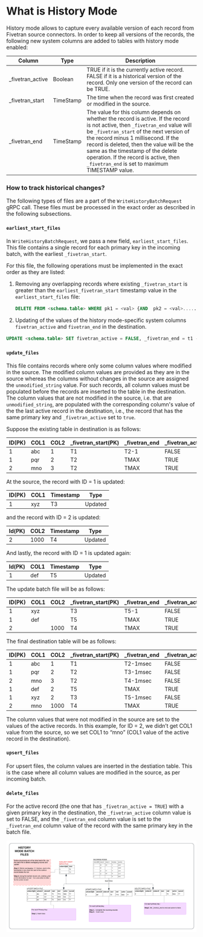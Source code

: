 # What is History Mode

History mode allows to capture every available version of each record from Fivetran source connectors.
In order to keep all versions of the records, the following new system columns are added to tables with history mode enabled:


Column | Type | Description
--- | --- | ---
_fivetran_active | Boolean | TRUE if it is the currently active record. FALSE if it is a historical version of the record. Only one version of the record can be TRUE.
_fivetran_start | TimeStamp | The time when the record was first created or modified in the source.
_fivetran_end | TimeStamp | The value for this column depends on whether the record is active. If the record is not active, then `_fivetran_end` value will be `_fivetran_start` of the next version of the record minus 1 millisecond. If the record is deleted, then the value will be the same as the timestamp of the delete operation. If the record is active, then `_fivetran_end` is set to maximum TIMESTAMP value.


### How to track historical changes?  

The following types of files are a part of the `WriteHistoryBatchRequest` gRPC call. These files must be processed in the exact order as described in the following subsections.  

#### `earliest_start_files`

In `WriteHistoryBatchRequest`, we pass a new field, `earliest_start_files`. This file contains a single record for each primary key in the incoming batch, with the earliest `_fivetran_start`.

For this file, the following operations must be implemented in the exact order as they are listed:
1. Removing any overlapping records where existing `_fivetran_start` is greater than the `earliest_fivetran_start` timestamp value in the `earliest_start_files` file:
  
   ```sql
   DELETE FROM <schema.table> WHERE pk1 = <val> {AND  pk2 = <val>.....} AND _fivetran_start >= val(_earliest_fivetran_start);
   ```

3. Updating of the values of the history mode-specific system columns `fivetran_active` and `fivetran_end` in the destination. 
    
  ```sql
  UPDATE <schema.table> SET fivetran_active = FALSE, _fivetran_end = t1 - 1 WHERE _fivetran_active = TRUE AND pk1 = <val> {AND  pk2 = <val>.....}`
  ```

#### `update_files`

This file contains records where only some column values where modified in the source. The modified column values are provided as they are in the source whereas the columns without changes in the source are assigned the `unmodified_string` value. For such records, all column values must be populated before the records are inserted to the table in the destination. The column values that are not modified in the source, i.e. that are `unmodified_string`, are populated with the corresponding column's value of the the last active record in the destination, i.e., the record that has the same primary key and `_fivetran_active` set to `true`.

Suppose the existing table in destination is as follows:

ID(PK) | COL1 | COL2 | _fivetran_start(PK) | _fivetran_end | _fivetran_active | _fivetran_synced
--- | --- | --- | --- | --- | --- | --- 
1  | abc  | 1  | T1  | T2-1  | FALSE  | T100
1 | pqr | 2 | T2 | TMAX | TRUE | T101
2 | mno | 3 | T2 | TMAX | TRUE | T103


At the source, the record with ID = 1 is updated:

ID(PK) | COL1 | Timestamp  | Type
--- | --- | --- | ---
1 | xyz | T3 | Updated



and the record with ID = 2 is updated:

Id(PK) |  COL2  | Timestamp  | Type
--- | --- | --- | ---
2 | 1000 | T4 | Updated

And lastly, the record with ID = 1 is updated again:

Id(PK) |  COL1  | Timestamp  | Type
--- | --- | --- | ---
1  | def  | T5  | Updated

The update batch file will be as follows:


ID(PK) | COL1  | COL2 | _fivetran_start(PK) | _fivetran_end | _fivetran_active | _fivetran_synced
--- | --- | --- | --- | --- | --- | --- 
1  | xyz | | T3| T5-1 | FALSE | T107
1 | def | | T5 | TMAX | TRUE | T109
2 | | 1000 | T4 | TMAX | TRUE | T108 


The final destination table will be as follows:

ID(PK) |  COL1  | COL2 | _fivetran_start(PK) | _fivetran_end | _fivetran_active | _fivetran_synced
--- | --- | --- | --- | --- | --- | ---
1  | abc  | 1  | T1  | T2-1msec  | FALSE  | T100
1  | pqr | 2 | T2 | T3-1msec | FALSE | T101
2  | mno | 3 | T2 | T4-1msec | FALSE | T103
1  | def | 2 | T5 | TMAX | TRUE | T109
1  | xyz | 2 | T3 | T5-1msec | FALSE | T107
2  | mno | 1000 | T4 | TMAX | TRUE | T108


The column values that were not modified in the source are set to the values of the active records. In this example, for ID = 2, we didn’t get COL1 value from the source, so we set COL1 to “mno” (COL1 value of the active record in the destination).

#### `upsert_files`
For upsert files, the column values are inserted in the destiation table. This is the case where all column values are modified in the source, as per incoming batch.  


#### `delete_files`
For the active record (the one that has `_fivetran_active = TRUE`) with a given primary key in the destination, the `_fivetran_active` column value is set to FALSE, and the `_fivetran_end` column value is set to the `_fivetran_end` column value of the record with the same primary key in the batch file.


![History Mode Batch File](./history_mode.png) 
